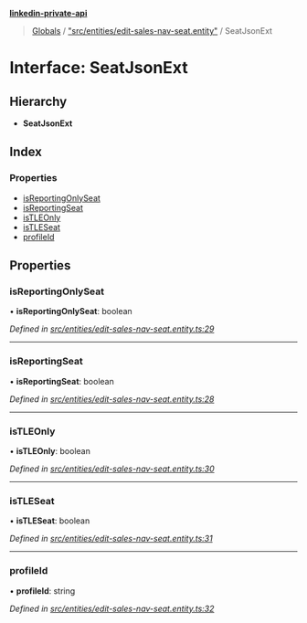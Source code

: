 **[linkedin-private-api](../README.md)**

> [Globals](../globals.md) / ["src/entities/edit-sales-nav-seat.entity"](../modules/_src_entities_edit_sales_nav_seat_entity_.md) / SeatJsonExt

# Interface: SeatJsonExt

## Hierarchy

* **SeatJsonExt**

## Index

### Properties

* [isReportingOnlySeat](_src_entities_edit_sales_nav_seat_entity_.seatjsonext.md#isreportingonlyseat)
* [isReportingSeat](_src_entities_edit_sales_nav_seat_entity_.seatjsonext.md#isreportingseat)
* [isTLEOnly](_src_entities_edit_sales_nav_seat_entity_.seatjsonext.md#istleonly)
* [isTLESeat](_src_entities_edit_sales_nav_seat_entity_.seatjsonext.md#istleseat)
* [profileId](_src_entities_edit_sales_nav_seat_entity_.seatjsonext.md#profileid)

## Properties

### isReportingOnlySeat

•  **isReportingOnlySeat**: boolean

*Defined in [src/entities/edit-sales-nav-seat.entity.ts:29](https://github.com/cosiall/linkedin-private-api/blob/803c213/src/entities/edit-sales-nav-seat.entity.ts#L29)*

___

### isReportingSeat

•  **isReportingSeat**: boolean

*Defined in [src/entities/edit-sales-nav-seat.entity.ts:28](https://github.com/cosiall/linkedin-private-api/blob/803c213/src/entities/edit-sales-nav-seat.entity.ts#L28)*

___

### isTLEOnly

•  **isTLEOnly**: boolean

*Defined in [src/entities/edit-sales-nav-seat.entity.ts:30](https://github.com/cosiall/linkedin-private-api/blob/803c213/src/entities/edit-sales-nav-seat.entity.ts#L30)*

___

### isTLESeat

•  **isTLESeat**: boolean

*Defined in [src/entities/edit-sales-nav-seat.entity.ts:31](https://github.com/cosiall/linkedin-private-api/blob/803c213/src/entities/edit-sales-nav-seat.entity.ts#L31)*

___

### profileId

•  **profileId**: string

*Defined in [src/entities/edit-sales-nav-seat.entity.ts:32](https://github.com/cosiall/linkedin-private-api/blob/803c213/src/entities/edit-sales-nav-seat.entity.ts#L32)*

